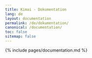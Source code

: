 ```yaml
---
title: Kimai - Dokumentation
lang: de
layout: documentation
permalink: /de/dokumentation/
canonical: /documentation/
toc: false
sitemap: false
---
```


{% include pages/documentation.md %}
